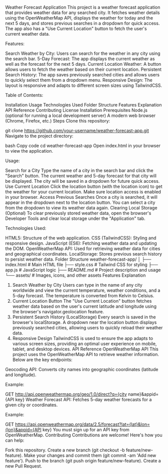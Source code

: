 Weather Forecast Application
This project is a weather forecast application that provides weather data for any searched city. It fetches weather details using the OpenWeatherMap API, displays the weather for today and the next 5 days, and stores previous searches in a dropdown for quick access. The app also has a "Use Current Location" button to fetch the user's current weather data.

Features:

Search Weather by City: Users can search for the weather in any city using the search bar.
5-Day Forecast: The app displays the current weather as well as the forecast for the next 5 days.
Current Location Weather: A button allows users to fetch the weather based on their current location.
Persistent Search History: The app saves previously searched cities and allows users to quickly select them from a dropdown menu.
Responsive Design: The layout is responsive and adapts to different screen sizes using TailwindCSS.

Table of Contents:

Installation
Usage
Technologies Used
Folder Structure
Features Explanation
API Reference
Contributing
License
Installation
Prerequisites
Node.js (optional for running a local development server)
A modern web browser (Chrome, Firefox, etc.)
Steps
Clone this repository:


git clone https://github.com/your-username/weather-forecast-app.git
Navigate to the project directory:

bash
Copy code
cd weather-forecast-app
Open index.html in your browser to view the application.

Usage:

Search for a City
Type the name of a city in the search bar and click the "Search" button.
The current weather and 5-day forecast for that city will be displayed.
The city will be saved in a dropdown for future quick access.
Use Current Location
Click the location button (with the location icon) to get the weather for your current location.
Make sure location access is enabled in your browser.
Access Previous Searches
Once a city is searched, it will appear in the dropdown next to the location button.
You can select a city from the dropdown to view its weather data again.
Clearing Local Storage (Optional)
To clear previously stored weather data, open the browser's Developer Tools and clear local storage under the "Application" tab.

Technologies Used:

HTML5: Structure of the web application.
CSS (TailwindCSS): Styling and responsive design.
JavaScript (ES6): Fetching weather data and updating the DOM.
OpenWeatherMap API: Used for retrieving weather data for cities and geographical coordinates.
LocalStorage: Stores previous search history to persist weather data.
Folder Structure
weather-forecast-app/
│
├── index.html           # Main HTML file
├── style.css            # Tailwind CSS for styling
├── app.js               # JavaScript logic
├── README.md            # Project description and usage
└── assets/              # Images, icons, and other assets
Features Explanation
1. Search Weather by City
Users can type in the name of any city worldwide and view the current temperature, weather conditions, and a 5-day forecast.
The temperature is converted from Kelvin to Celsius.
2. Current Location Button
The "Use Current Location" button fetches weather data based on the user's current latitude and longitude using the browser's navigator.geolocation feature.
3. Persistent Search History (LocalStorage)
Every search is saved in the browser's localStorage.
A dropdown near the location button displays previously searched cities, allowing users to quickly reload their weather data.
4. Responsive Design
TailwindCSS is used to ensure the app adapts to various screen sizes, providing an optimal user experience on mobile, tablet, and desktop devices.
API Reference
OpenWeatherMap API
This project uses the OpenWeatherMap API to retrieve weather information. Below are the key endpoints:

Geocoding API: Converts city names into geographic coordinates (latitude and longitude).

Example:

GET http://api.openweathermap.org/geo/1.0/direct?q={city name}&appid={API key}
Weather Forecast API: Fetches 5-day weather forecasts for a given city or coordinates.

Example:

GET https://api.openweathermap.org/data/2.5/forecast?lat={lat}&lon={lon}&appid={API key}
You must sign up for an API key from OpenWeatherMap.
Contributing
Contributions are welcome! Here's how you can help:

Fork this repository.
Create a new branch (git checkout -b feature/new-feature).
Make your changes and commit them (git commit -am 'Add new feature').
Push to the branch (git push origin feature/new-feature).
Create a new Pull Request.
